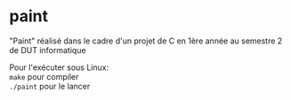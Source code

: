 # paint
"Paint" réalisé dans le cadre d'un projet  de C en 1ère année au semestre 2 de DUT informatique

Pour l'exécuter sous Linux:<br>
`make` pour compiler<br>
`./paint` pour le lancer<br>
